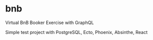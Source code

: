 # bnb
Virtual BnB Booker Exercise with GraphQL

Simple test project with PostgreSQL, Ecto, Phoenix, Absinthe, React
